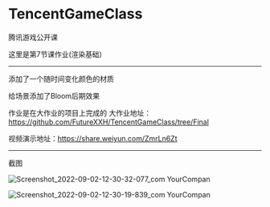 # TencentGameClass
腾讯游戏公开课



这里是第7节课作业(渲染基础)

------
添加了一个随时间变化颜色的材质

给场景添加了Bloom后期效果

作业是在大作业的项目上完成的 大作业地址：https://github.com/FutureXXH/TencentGameClass/tree/Final 

视频演示地址：https://share.weiyun.com/ZmrLn6Zt

-------

截图


![Screenshot_2022-09-02-12-30-32-077_com YourCompan](https://user-images.githubusercontent.com/60800578/188059657-4a8839f8-571a-4327-8fcc-c5b45e3de118.jpg)


![Screenshot_2022-09-02-12-30-19-839_com YourCompan](https://user-images.githubusercontent.com/60800578/188059663-2592ce82-c55d-4452-801d-4acd0aa255da.jpg)
